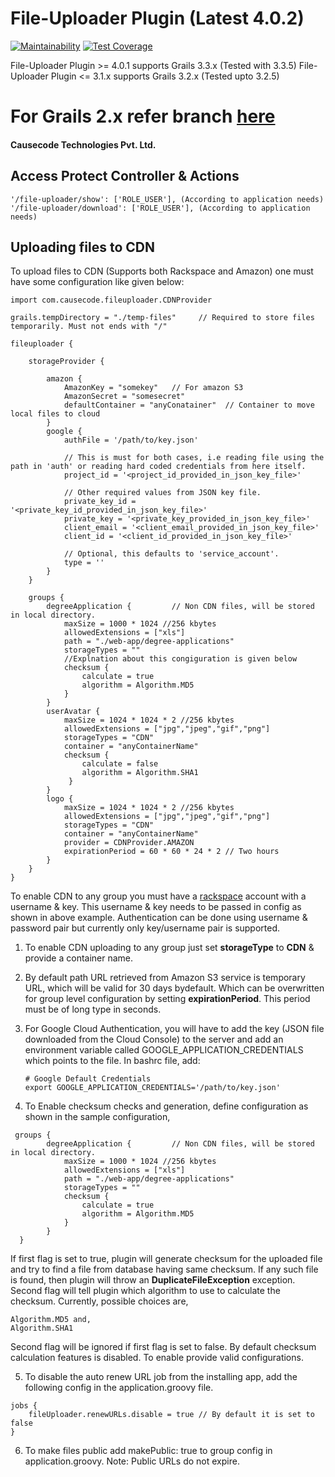 # File-Uploader Plugin (Latest 4.0.2)

[![Maintainability](https://api.codeclimate.com/v1/badges/13bfee73c29ecd2ea4b2/maintainability)](https://codeclimate.com/github/causecode/grails-file-uploader/maintainability)
[![Test Coverage](https://api.codeclimate.com/v1/badges/13bfee73c29ecd2ea4b2/test_coverage)](https://codeclimate.com/github/causecode/grails-file-uploader/test_coverage)

File-Uploader Plugin >= 4.0.1 supports Grails 3.3.x (Tested with 3.3.5)
File-Uploader Plugin <= 3.1.x supports Grails 3.2.x (Tested upto 3.2.5)

# For Grails 2.x refer branch [here](https://github.com/causecode/grails-file-uploader/tree/grails-2.x-master)

#### Causecode Technologies Pvt. Ltd.

## Access Protect Controller & Actions

```
'/file-uploader/show': ['ROLE_USER'], (According to application needs)
'/file-uploader/download': ['ROLE_USER'], (According to application needs)
```

## Uploading files to CDN

To upload files to CDN (Supports both Rackspace and Amazon) one must have some configuration like given below:

```
import com.causecode.fileuploader.CDNProvider

grails.tempDirectory = "./temp-files"     // Required to store files temporarily. Must not ends with "/"

fileuploader {

    storageProvider {

        amazon {
            AmazonKey = "somekey"	// For amazon S3
            AmazonSecret = "somesecret"
            defaultContainer = "anyConatainer"  // Container to move local files to cloud
        }
        google {
            authFile = '/path/to/key.json'

            // This is must for both cases, i.e reading file using the path in 'auth' or reading hard coded credentials from here itself.
            project_id = '<project_id_provided_in_json_key_file>'

            // Other required values from JSON key file.
            private_key_id = '<private_key_id_provided_in_json_key_file>'
            private_key = '<private_key_provided_in_json_key_file>'
            client_email = '<client_email_provided_in_json_key_file>'
            client_id = '<client_id_provided_in_json_key_file>'

            // Optional, this defaults to 'service_account'.
            type = ''
        }
    }

    groups {
        degreeApplication {			// Non CDN files, will be stored in local directory.
            maxSize = 1000 * 1024 //256 kbytes
            allowedExtensions = ["xls"]
            path = "./web-app/degree-applications"
            storageTypes = ""
            //Explnation about this congiguration is given below
            checksum {
                calculate = true
                algorithm = Algorithm.MD5
            }
        }
        userAvatar {
            maxSize = 1024 * 1024 * 2 //256 kbytes
            allowedExtensions = ["jpg","jpeg","gif","png"]
            storageTypes = "CDN"
            container = "anyContainerName"
            checksum {
                calculate = false
                algorithm = Algorithm.SHA1
             }
        }
        logo {
            maxSize = 1024 * 1024 * 2 //256 kbytes
            allowedExtensions = ["jpg","jpeg","gif","png"]
            storageTypes = "CDN"
            container = "anyContainerName"
            provider = CDNProvider.AMAZON
            expirationPeriod = 60 * 60 * 24 * 2 // Two hours
        }
    }
}
```

To enable CDN to any group you must have a [rackspace](http://docs.rackspace.com/) account with a username & key.
This username & key needs to be passed in config as shown in above example. Authentication can be done using username
& password pair but currently only key/username pair is supported.

1. To enable CDN uploading to any group just set **storageType** to **CDN** & provide a container name.

2. By default path URL retrieved from Amazon S3 service is temporary URL, which will be valid for 30 days bydefault. Which
can be overwritten for group level configuration by setting **expirationPeriod**. This period must be of long type in seconds.

3. For Google Cloud Authentication, you will have to add the key (JSON file downloaded from the Cloud Console) to the server and add an environment
   variable called GOOGLE_APPLICATION_CREDENTIALS which points to the file. In bashrc file, add:
   ```
   # Google Default Credentials
   export GOOGLE_APPLICATION_CREDENTIALS='/path/to/key.json'
   ```
4. To Enable checksum checks and generation, define configuration as shown in the sample configuration,
```
 groups {
        degreeApplication {			// Non CDN files, will be stored in local directory.
            maxSize = 1000 * 1024 //256 kbytes
            allowedExtensions = ["xls"]
            path = "./web-app/degree-applications"
            storageTypes = ""
            checksum {
                calculate = true
                algorithm = Algorithm.MD5
            }
        }
  }

```
If first flag is set to true, plugin will generate checksum for the uploaded file and try to find a file from database having same checksum. If any such file is found, then plugin will throw an **DuplicateFileException** exception.
Second flag will tell plugin which algorithm to use to calculate the checksum. Currently, possible choices are,
```
Algorithm.MD5 and,
Algorithm.SHA1
```
Second flag will be ignored if first flag is set to false. By default checksum calculation features is disabled. To enable provide valid configurations.

5. To disable the auto renew URL job from the installing app, add the following config in the application.groovy file.
```
jobs {
    fileUploader.renewURLs.disable = true // By default it is set to false
}
```

6. To make files public add makePublic: true to group config in application.groovy.
Note: Public URLs do not expire.
